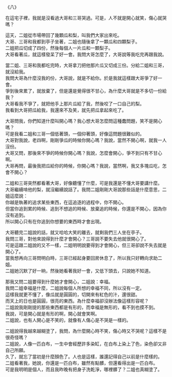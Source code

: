 《八》  
  
在這宅子裡，我就是沒看過大哥和三哥哭過。可是，人不就是開心就笑，傷心就哭嗎？  
  
這天，二姐從市場帶回了幾顆瓜和梨，叫我們大家出來吃。  
大哥、三哥和我都到亭子坐著，二姐也隨後拿了一顆瓜和四顆梨子。  
二姐把瓜切成了四份，然後每個人一片瓜和一顆梨子。  
大哥看著瓜，就這樣發呆了好一會。我問大哥怎麼了，大哥說等我吃完再跟我說。  
  
當二姐、三哥和我都吃完時，大哥拿刀把他那片瓜又切成三份。分給二姐和三哥，就沒給我。  
我問大哥為什麼沒我的份，大哥說，就是不給你。於是我就這樣跟大哥爭了好一會。  
爭到後來累了，就放棄了，但是還是覺得很不甘心，為什麼大哥就是不多切一份給我？  
大哥看我不爭了，就把他手上那片瓜給了我，然後咬了一口自己的梨。  
我看到大哥把瓜給我，我還來不及笑，就先把瓜拿起來吃了。  
  
大哥問我，你們知道什麼叫開心嗎？我心想大哥怎麼問這種蠢問題，笑不是開心嗎？  
可是我看二姐和三哥一個低著頭，一個仰著頭，好像這問題很難似的。  
大哥對我說，老四啊，剛剛爭瓜的時候你開心嗎？我說，當然不開心啊，就我一人沒份。  
大哥又問，那後來不爭的時候你開心嗎？我說，怎麼會開心，爭不到只有不甘心啊。  
大哥再問，最後我把瓜給你的時候，你開心嗎？我說，當然啊，我又多塊瓜吃，怎會不開心？  
  
二姐和三哥突然都看著大哥，好像聽懂了什麼，可是我還是不懂大哥要講什麼。  
大哥繼續啃他的梨，就沒繼續說話了。我問二姐剛剛大哥說那些話是什麼意思，二姐這麼說：  
你越是執著的追求某些東西，在這追逐的過程中，你不開心。  
但當你追到累的時候、追到不想追的時候、放棄追的時候，你還是不開心，因為你沒有追到。  
所以開心只有在你追到你想要的東西時才會出現。  
  
大哥聽完二姐說的話，就又哈哈大笑的離去，就剩我們三人坐在亭子。  
我問三哥，對他來說得到什麼才會開心？三哥說不要失去他就很開心了。  
可是這跟二姐說的又不一樣，二姐明明說要得到才會開心，但三哥卻說不失去就是開心了。  
當我想再向三哥問明白時，三哥已經起身要回房休息了，所以我只好轉向求助二姐。  
二姐她沉默了好一晌，然後她看著我好一會，又低下頭去，只說她不知道。  
  
那我又問二姐要得到什麼她才會開心，二姐說：幸福。  
我問二姐幸福是什麼，二姐說每個人所想的幸福不同，所以沒有一定。  
這樣我就更不懂了，像瓜就是圓圓的，切開來有紅色的汁，還很甜。  
而天上的日也是圓圓，很亮的東西。為什麼幸福卻沒辦法像這樣形容呢？  
二姐說我剛剛提的那些東西都是有形的，而幸福是無形的，看不到也摸不到。  
我說，可是開心就是有形的啊，開心就會笑啊。  
二姐說，也有人開心是不笑的，就像有人傷心是不哭是一樣的。  
  
二姐說得我越來越糊塗了，我問，為什麼開心時不笑，傷心時又不哭呢？這樣不是很奇怪嗎？  
二姐說，人像一匹白布，一生中會經歷許多染缸，在白布上染上了色，染色卻又非自己所願。  
久了，就忘了當初是什麼顏色了。人也是這樣，誰還記得自己以前是什麼樣的。  
二姐看著我，她說，你還是一匹白布，雖然有點髒，但還看得出是一匹白布。  
可是我明明是個人，而且我昨晚有把身子洗乾淨，哪裡髒了？二姐也真糊塗了。  
